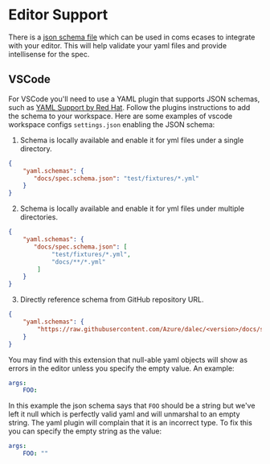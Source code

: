 # Editor Support

There is a [json schema file](spec.schema.json) which can be used in coms ecases to integrate with your editor.
This will help validate your yaml files and provide intellisense for the spec.

## VSCode

For VSCode you'll need to use a YAML plugin that supports JSON schemas, such as [YAML Support by Red Hat](https://marketplace.visualstudio.com/items?itemName=redhat.vscode-yaml).
Follow the plugins instructions to add the schema to your workspace.
Here are some examples of vscode workspace configs `settings.json` enabling the JSON schema:

1. Schema is locally available and enable it for yml files under a single directory.
```json
{
    "yaml.schemas": {
       "docs/spec.schema.json": "test/fixtures/*.yml"
    }
}
```
2. Schema is locally available and enable it for yml files under multiple directories.
```json
{
    "yaml.schemas": {
       "docs/spec.schema.json": [
            "test/fixtures/*.yml",
            "docs/**/*.yml"
        ]
    }
}
```
3. Directly reference schema from GitHub repository URL.
```json
{
    "yaml.schemas": {
        "https://raw.githubusercontent.com/Azure/dalec/<version>/docs/spec.schema.json" : "test/fixtures/*.yml"
    }
}
```

You may find with this extension that null-able yaml objects will show as errors in the editor unless you specify the empty value. An example:

```yaml
args:
    FOO:
```

In this example the json schema says that `FOO` should be a string but we've left it null which is perfectly valid yaml and will unmarshal to an empty string.
The yaml plugin will complain that it is an incorrect type. To fix this you can specify the empty string as the value:

```yaml
args:
    FOO: ""
```
